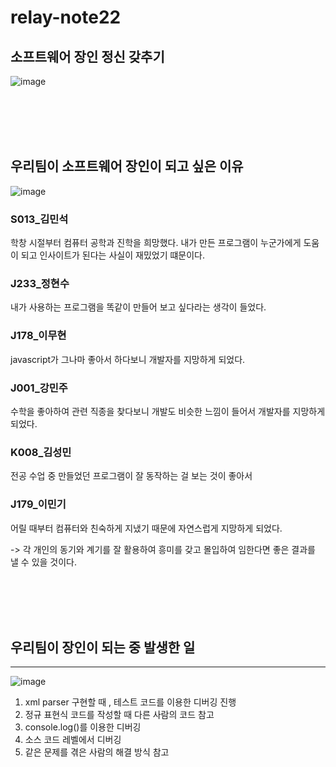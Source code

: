 # relay-note22

## 소프트웨어 장인 정신 갖추기
![image](https://github.com/user-attachments/assets/6b813e97-7f32-4df2-befe-5cc016b4f4b8)

<br><br><br><br>

## 우리팀이 소프트웨어 장인이 되고 싶은 이유

![image](https://github.com/user-attachments/assets/556614ce-aced-44a6-b773-e60534fa4488)

### S013_김민석
학창 시절부터 컴퓨터 공학과 진학을 희망했다. 내가 만든 프로그램이 누군가에게 도움이 되고 인사이트가 된다는 사실이 재밌었기 떄문이다.

### J233_정현수
내가 사용하는 프로그램을 똑같이 만들어 보고 싶다라는 생각이 들었다. 

### J178_이무현
javascript가 그나마 좋아서 하다보니 개발자를 지망하게 되었다. 

### J001_강민주
수학을 좋아하여 관련 직종을 찾다보니 개발도 비슷한 느낌이 들어서 개발자를 지망하게 되었다.

### K008_김성민
전공 수업 중 만들었던 프로그램이 잘 동작하는 걸 보는 것이 좋아서

### J179_이민기
어릴 때부터 컴퓨터와 친숙하게 지냈기 때문에 자연스럽게 지망하게 되었다. 

-> 각 개인의 동기와 계기를 잘 활용하여 흥미를 갖고 몰입하여 임한다면 좋은 결과를 낼 수 있을 것이다. 

<br><br><br><br>

## 우리팀이 장인이 되는 중 발생한 일
---

![image](https://github.com/user-attachments/assets/5c49abdd-eb05-40d6-830c-da63aa37d14e)

1. xml parser 구현할 때 , 테스트 코드를 이용한 디버깅 진행
2. 정규 표현식 코드를 작성할 때 다른 사람의 코드 참고
3. console.log()를 이용한 디버깅
4. 소스 코드 레벨에서 디버깅
5. 같은 문제를 겪은 사람의 해결 방식 참고


 


